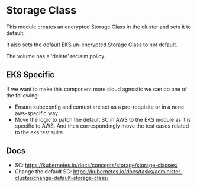 # Storage Class
This module creates an encrypted Storage Class in the cluster and sets it to default.

It also sets the default EKS un-encrypted Storage Class to not default.

The volume has a 'delete' reclaim policy.

## EKS Specific
If we want to make this component more cloud agnostic we can do one of the following:
* Ensure kubeconfig and context are set as a pre-requisite or in a none aws-specific way.
* Move the logic to patch the default SC in AWS to the EKS module as it is specific to AWS. And then correspondingly move the test cases related to the eks test suite.

## Docs
* SC: https://kubernetes.io/docs/concepts/storage/storage-classes/
* Change the default SC: https://kubernetes.io/docs/tasks/administer-cluster/change-default-storage-class/
